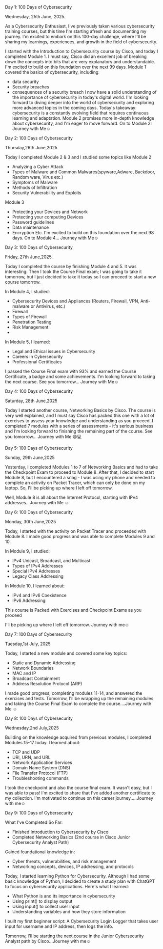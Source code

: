 Day 1: 100 Days of Cybersecurity

Wednesday, 25th June, 2025.

As a Cybersecurity Enthusiast, I've previously taken various cybersecurity training courses, but this time I'm starting afresh and documenting my journey. I'm excited to embark on this 100-day challenge, where I'll be sharing my learnings, experiences, and growth in the field of cybersecurity.

I started with the Introduction to Cybersecurity course by Cisco, and today I completed Module 1. I must say, Cisco did an excellent job of breaking down the concepts into bits that are very explanatory and understandable. I'm excited to build on this foundation over the next 99 days. Module 1 covered the basics of cybersecurity, including:
- data security
- Security breaches
- consequences of a security breach
I now have a solid understanding of the importance of cybersecurity in today's digital world. I'm looking forward to diving deeper into the world of cybersecurity and exploring more advanced topics in the coming days. Today's takeaway: cybersecurity is a constantly evolving field that requires continuous learning and adaptation. Module 2 promises more in-depth knowledge about cybersecurity, and I'm eager to move forward. On to Module 2! Journey with Me☺️


Day 2: 100 Days of Cybersecurity

Thursday,26th June,2025.

Today I completed Module 2 & 3 and I studied some topics like
Module 2
* Analyzing a Cyber Attack 
* Types of Malware and Common Malwares(spyware,Adware, Backdoor, Random ware, Virus etc.)
* Symptoms of Malware
* Methods of Infiltration 
* Security Vulnerability and Exploits 

Module 3
* Protecting your Devices and Network 
* Protecting your computing Devices 
* Password guidelines 
* Data maintenance 
* Encryption 
Etc.
 I'm excited to build on this foundation over the next 98 days. 
On to Module 4... Journey with Me☺️

Day 3: 100 Days of Cybersecurity

Friday, 27th June,2025.

Today I completed the course by finishing Module 4 and 5. It was interesting. Then I took the Course Final exam; I was going to take it tomorrow, but I just decided to take it today so I can proceed to start a new course tomorrow.

In Module 4, I studied:
- Cybersecurity Devices and Appliances (Routers, Firewall, VPN, Anti-malware or Antivirus, etc.)
- Firewall
- Types of Firewall
- Penetration Testing
- Risk Management
- 
In Module 5, I learned:
- Legal and Ethical issues in Cybersecurity
- Careers in Cybersecurity
- Professional Certificates

I passed the Course Final exam with 93% and earned the Course Certificate, a badge and some achievements. I'm looking forward to taking the next course. See you tomorrow... Journey with Me☺️


Day 4: 100 Days of Cybersecurity

Saturday, 28th June,2025

Today I started another course, Networking Basics by Cisco. The course is very well explained, and I must say Cisco has packed this one with a lot of exercises to assess your knowledge and understanding as you proceed. I completed 7 modules with a series of assessments - it's serious business and  I'm looking forward to finishing the remaining part of the course. See you tomorrow... Journey with Me 😄💻

Day 5: 100 Days of Cybersecurity

Sunday, 29th June,2025

Yesterday, I completed Modules 1 to 7 of Networking Basics and had to take the Checkpoint Exam to proceed to Module 8. After that, I decided to start Module 8, but I encountered a snag - I was using my phone and needed to complete an activity on Packet Tracer, which can only be done on my laptop. So, I'll be picking up where I left off tomorrow.

Well, Module 8 is all about the Internet Protocol, starting with IPv4 addresses...Journey with Me ☺️


Day 6: 100 Days of Cybersecurity

Monday, 30th June,2025

Today, I started with the activity on Packet Tracer and proceeded with Module 8. I made good progress and was able to complete Modules 9 and 10. 

In Module 9, I studied:

- IPv4 Unicast, Broadcast, and Multicast
- Types of IPv4 Addresses
- Special IPv4 Addresses
- Legacy Class Addressing

In Module 10, I learned about:

- IPv4 and IPv6 Coexistence
- IPv6 Addressing

This course is Packed with Exercises and Checkpoint Exams as you proceed 

I'll be picking up where I left off tomorrow. Journey with me☺️



Day 7: 100 Days of Cybersecurity

Tuesday,1st July, 2025

Today, I started a new module and covered some key topics:

- Static and Dynamic Addressing
- Network Boundaries
- MAC and IP
- Broadcast Containment
- Address Resolution Protocol (ARP)

I made good progress, completing modules 11-14, and answered the exercises and tests. Tomorrow, I'll be wrapping up the remaining modules and taking the Course Final Exam to complete the course....Journey with Me ☺️


Day 8: 100 Days of Cybersecurity

Wednesday,2nd July,2025

Building on the knowledge acquired from previous modules, I completed Modules 15-17 today. I learned about:

- TCP and UDP
- URI, URN, and URL
- Network Application Services
- Domain Name System (DNS)
- File Transfer Protocol (FTP)
- Troubleshooting commands

I took the checkpoint and also the course final exam. It wasn't easy, but I was able to pass! I'm excited to share that I've added another certificate to my collection. I'm motivated to continue on this career journey.....Journey with me☺️


Day 9: 100 Days of Cybersecurity

What I've Completed So Far:
- Finished Introduction to Cybersecurity by Cisco
- Completed Networking Basics (2nd course in Cisco Junior Cybersecurity Analyst Path)

Gained foundational knowledge in:
- Cyber threats, vulnerabilities, and risk management
- Networking concepts, devices, IP addressing, and protocols

Today, I started learning Python for Cybersecurity. Although I had some basic knowledge of Python, I decided to create a study plan with ChatGPT to focus on cybersecurity applications. Here's what I learned:

- What Python is and its importance in cybersecurity
- Using print() to display output
- Using input() to collect user input
- Understanding variables and how they store information

I built my first beginner script: 
A Cybersecurity Login Logger that takes user input for username and IP address, then logs the info.

Tomorrow, I'll be starting the next course in the Junior Cybersecurity Analyst path by Cisco...Journey with me☺️
